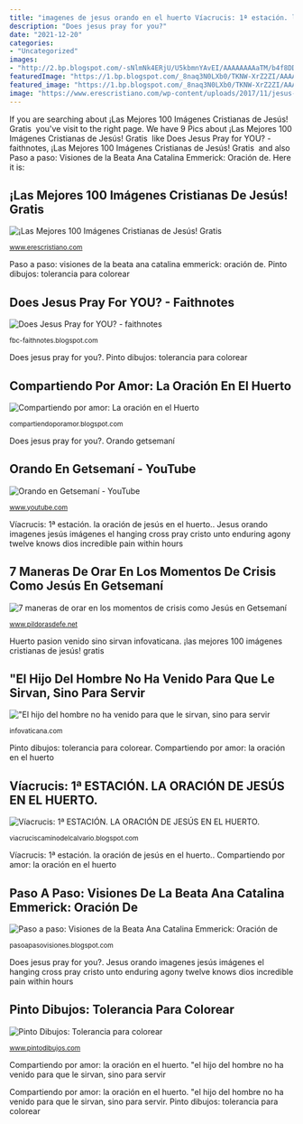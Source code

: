 ```yaml
---
title: "imagenes de jesus orando en el huerto Víacrucis: 1ª estación. la oración de jesús en el huerto."
description: "Does jesus pray for you?"
date: "2021-12-20"
categories:
- "Uncategorized"
images:
- "http://2.bp.blogspot.com/-sNlmNk4ERjU/U5kbmnYAvEI/AAAAAAAAaTM/b4f8DDD5Vg4/s1600/oracion-huerto.jpg"
featuredImage: "https://1.bp.blogspot.com/_8naq3N0LXb0/TKNW-XrZ2ZI/AAAAAAAAABA/5B4PsMG0A1Y/s1600/Jesus+Praying+in+the+Garden.jpg"
featured_image: "https://1.bp.blogspot.com/_8naq3N0LXb0/TKNW-XrZ2ZI/AAAAAAAAABA/5B4PsMG0A1Y/s1600/Jesus+Praying+in+the+Garden.jpg"
image: "https://www.erescristiano.com/wp-content/uploads/2017/11/jesus-orando-en-el-monte-los-olivos.jpg"
---
```


If you are searching about ¡Las Mejores 100 Imágenes Cristianas de Jesús! Gratis ️ you've visit to the right page. We have 9 Pics about ¡Las Mejores 100 Imágenes Cristianas de Jesús! Gratis ️ like Does Jesus Pray for YOU? - faithnotes, ¡Las Mejores 100 Imágenes Cristianas de Jesús! Gratis ️ and also Paso a paso: Visiones de la Beata Ana Catalina Emmerick: Oración de. Here it is:

## ¡Las Mejores 100 Imágenes Cristianas De Jesús! Gratis ️

![¡Las Mejores 100 Imágenes Cristianas de Jesús! Gratis ️](https://www.erescristiano.com/wp-content/uploads/2017/11/jesus-orando-en-el-monte-los-olivos.jpg "Pinto dibujos: tolerancia para colorear")

<small>www.erescristiano.com</small>

Paso a paso: visiones de la beata ana catalina emmerick: oración de. Pinto dibujos: tolerancia para colorear

## Does Jesus Pray For YOU? - Faithnotes

![Does Jesus Pray for YOU? - faithnotes](https://1.bp.blogspot.com/_8naq3N0LXb0/TKNW-XrZ2ZI/AAAAAAAAABA/5B4PsMG0A1Y/s1600/Jesus+Praying+in+the+Garden.jpg "Paso a paso: visiones de la beata ana catalina emmerick: oración de")

<small>fbc-faithnotes.blogspot.com</small>

Does jesus pray for you?. Pinto dibujos: tolerancia para colorear

## Compartiendo Por Amor: La Oración En El Huerto

![Compartiendo por amor: La oración en el Huerto](http://2.bp.blogspot.com/-sNlmNk4ERjU/U5kbmnYAvEI/AAAAAAAAaTM/b4f8DDD5Vg4/s1600/oracion-huerto.jpg "¡las mejores 100 imágenes cristianas de jesús! gratis ️")

<small>compartiendoporamor.blogspot.com</small>

Does jesus pray for you?. Orando getsemaní

## Orando En Getsemaní - YouTube

![Orando en Getsemaní - YouTube](http://i.ytimg.com/vi/NbOO53lzp78/maxresdefault.jpg "7 maneras de orar en los momentos de crisis como jesús en getsemaní")

<small>www.youtube.com</small>

Víacrucis: 1ª estación. la oración de jesús en el huerto.. Jesus orando imagenes jesús imágenes el hanging cross pray cristo unto enduring agony twelve knows dios incredible pain within hours

## 7 Maneras De Orar En Los Momentos De Crisis Como Jesús En Getsemaní

![7 maneras de orar en los momentos de crisis como Jesús en Getsemaní](https://www.pildorasdefe.net/img/articles/oracion/jesus-orando-en-el-huerto-de-getsemani-sudando-gotas-de-sangre.jpg "Paso a paso: visiones de la beata ana catalina emmerick: oración de")

<small>www.pildorasdefe.net</small>

Huerto pasion venido sino sirvan infovaticana. ¡las mejores 100 imágenes cristianas de jesús! gratis ️

## &quot;El Hijo Del Hombre No Ha Venido Para Que Le Sirvan, Sino Para Servir

![&quot;El hijo del hombre no ha venido para que le sirvan, sino para servir](https://infovaticana.com/wp-content/uploads/2018/03/la-pasion-jesus-en-el-huerto.jpg "7 maneras de orar en los momentos de crisis como jesús en getsemaní")

<small>infovaticana.com</small>

Pinto dibujos: tolerancia para colorear. Compartiendo por amor: la oración en el huerto

## Víacrucis: 1ª ESTACIÓN. LA ORACIÓN DE JESÚS EN EL HUERTO.

![Víacrucis: 1ª ESTACIÓN. LA ORACIÓN DE JESÚS EN EL HUERTO.](http://3.bp.blogspot.com/-vgND500GGXM/UTS7WPW8l-I/AAAAAAAABA4/Ydxj1DcCgQI/s1600/1%25C2%25AA+Estaci%25C3%25B3n+.+La+oraci%25C3%25B2n+de+Jes%25C3%25B9s+en+el+Huerto.jpg "¡las mejores 100 imágenes cristianas de jesús! gratis ️")

<small>viacruciscaminodelcalvario.blogspot.com</small>

Víacrucis: 1ª estación. la oración de jesús en el huerto.. Compartiendo por amor: la oración en el huerto

## Paso A Paso: Visiones De La Beata Ana Catalina Emmerick: Oración De

![Paso a paso: Visiones de la Beata Ana Catalina Emmerick: Oración de](http://www.capillacatolica.org/JesusEnOracion.jpg "Orando getsemaní")

<small>pasoapasovisiones.blogspot.com</small>

Does jesus pray for you?. Jesus orando imagenes jesús imágenes el hanging cross pray cristo unto enduring agony twelve knows dios incredible pain within hours

## Pinto Dibujos: Tolerancia Para Colorear

![Pinto Dibujos: Tolerancia para colorear](https://lh3.googleusercontent.com/-ucx9b1337ZY/UOyXF06rrlI/AAAAAAAAaxc/r20A9w5gvAM/w1200-h630-p-k-no-nu/moslim-kinderen-bij-westerse-kinderen-26240.jpg "Jesus orando imagenes jesús imágenes el hanging cross pray cristo unto enduring agony twelve knows dios incredible pain within hours")

<small>www.pintodibujos.com</small>

Compartiendo por amor: la oración en el huerto. &quot;el hijo del hombre no ha venido para que le sirvan, sino para servir

Compartiendo por amor: la oración en el huerto. &quot;el hijo del hombre no ha venido para que le sirvan, sino para servir. Pinto dibujos: tolerancia para colorear
